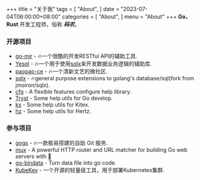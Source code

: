 +++
title = "关于我"
tags = [
    "About",
]
date = "2023-07-04T06:00:00+08:00"
categories = [
    "About",
]
menu = "About"
+++
 **Go、Rust** 开发工程师，俗称 ***码农***。

### 开源项目

- [go-mir](https://alimy.github.io//mir) - 🔥一个很酷的开发RESTful API的辅助工具.
- [Yesql](https://alimy.github.io/yesql) - 🔥一个用于使用[sqlx](https://github.com/jmoiron/sqlx)来开发数据业务逻辑的辅助库.
- [paopao-ce](https://github.com/rocboss/paopao-ce/tree/dev) - 🔥一个清新文艺的微社区.
- [sqlx](https://github.com/bitbus/sqlx) - 🔥general purpose extensions to golang's database/sql(fork from jmoiron/sqlx).
- [cfg](https://github.com/alimy/cfg) - A flexible features configure help library.
- [Tryst](https://github.com/alimy/tryst) - Some help utils for Go develop.
- [kx](https://github.com/bitbus/kx) - Some help utils for Kitex.
- [hz](https://github.com/bitbus/hz) - Some help utils for Hertz.

### 参与项目
- [gogs](https://gogs.io/) - 🔥一款极易搭建的自助 Git 服务.
- [mux](https://github.com/gorilla/mux) - A powerful HTTP router and URL matcher for building Go web servers with 🦍
- [go-bindata](https://github.com/go-bindata/go-bindata) - Turn data file into go code.
- [KubeKey](https://github.com/kubesphere/kubekey) - 一个开源的轻量级工具，用于部署Kubernetes集群.
